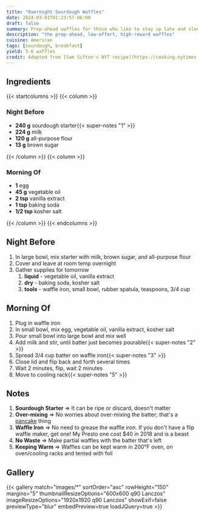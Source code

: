 ```yaml
---
title: "Overnight Sourdough Waffles"
date: 2024-03-01T01:23:57-06:00
draft: false
summary: Prep-ahead waffles for those who like to stay up late and sleep in.  Wake up, fire up waffle iron, and get rollin'
description: "the prep-ahead, low-effort, high-reward waffles"
cuisine: American
tags: [sourdough, breakfast]
yield: 5-6 waffles
credit: Adapted from [Sam Sifton's NYT recipe](https://cooking.nytimes.com/recipes/1018025-sourdough-pancake-or-waffle-batter)
---
```


## Ingredients

{{< startcolumns >}}
{{< column >}}

### Night Before

* **240 g** sourdough starter{{< super-notes "1" >}}
* **224 g** milk
* **120 g** all-purpose flour
* **13 g** brown sugar

{{< /column >}}
{{< column >}}

### Morning Of

* **1** egg
* **45 g** vegetable oil
* **2 tsp** vanilla extract
* **1 tsp** baking soda
* **1/2 tsp** kosher salt

{{< /column >}}
{{< endcolumns >}}

## Night Before

1. In large bowl, mix starter with milk, brown sugar, and all-purpose flour
2. Cover and leave at room temp overnight
3. Gather supplies for tomorrow
   1. **liquid** - vegetable oil, vanilla extract
   2. **dry** - baking soda, kosher salt
   3. **tools** - waffle iron, small bowl, rubber spatula, teaspoons, 3/4 cup

## Morning Of

1. Plug in waffle iron
2. In small bowl, mix egg, vegetable oil, vanilla extract, kosher salt
3. Pour small bowl into large bowl and mix well
4. Add milk and stir, until batter just becomes pourable{{< super-notes "2" >}}
5. Spread 3/4 cup batter on waffle iron{{< super-notes "3" >}}
6. Close lid and flip back and forth several times
7. Wait 2 minutes, flip, wait 2 minutes
8. Move to cooling rack{{< super-notes "5" >}}

## Notes

1. **Sourdough Starter** => It can be ripe or discard, doesn't matter
2. **Over-mixing** => No worries about over-mixing the batter; that's a [pancake](/recipes/overnight-sourdough-pancakes) thing
3. **Waffle Iron** => No need to grease the waffle iron.  If you don't have a flip waffle maker, get one!  My Presto one cost $40 in 2018 and is a beast
4. **No Waste** => Make partial waffles with the batter that's left
5. **Keeping Warm** => Waffles can be kept warm in 200°F oven, on oven/cooling racks and tented with foil

## Gallery

{{< gallery match="images/*" sortOrder="asc" rowHeight="150" margins="5" thumbnailResizeOptions="600x600 q90 Lanczos" imageResizeOptions="1920x1920 q90 Lanczos" showExif=false previewType="blur" embedPreview=true loadJQuery=true >}}
